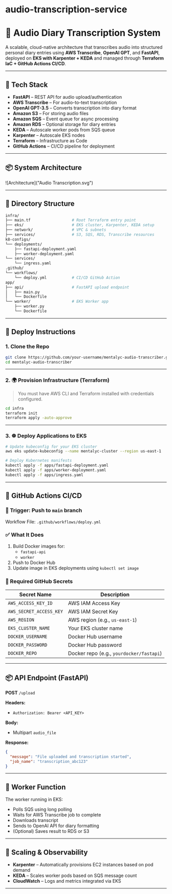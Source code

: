 # audio-transcription-service

# 🧠 Audio Diary Transcription System

A scalable, cloud-native architecture that transcribes audio into structured personal diary entries using **AWS Transcribe**, **OpenAI GPT**, and **FastAPI**, deployed on **EKS with Karpenter + KEDA** and managed through **Terraform IaC + GitHub Actions CI/CD**.

---

## 🔧 Tech Stack

- **FastAPI** – REST API for audio upload/authentication
- **AWS Transcribe** – For audio-to-text transcription
- **OpenAI GPT-3.5** – Converts transcription into diary format
- **Amazon S3** – For storing audio files
- **Amazon SQS** – Event queue for async processing
- **Amazon RDS** – Optional storage for diary entries
- **KEDA** – Autoscale worker pods from SQS queue
- **Karpenter** – Autoscale EKS nodes
- **Terraform** – Infrastructure as Code
- **GitHub Actions** – CI/CD pipeline for deployment

---

## 📦 System Architecture

![Architecture]("Audio Transcription.svg")

---

## 📁 Directory Structure

```bash
infra/
├── main.tf                  # Root Terraform entry point
├── eks/                     # EKS cluster, Karpenter, KEDA setup
├── network/                 # VPC & subnets
├── services/                # S3, SQS, RDS, Transcribe resources
k8-configs/
└── deployments/
    ├── fastapi-deployment.yaml
    ├── worker-deployment.yaml
└── services/
    └── ingress.yaml
.github/
└── workflows/
    └── deploy.yml           # CI/CD GitHub Action
app/
├── api/                     # FastAPI upload endpoint
│   ├── main.py
│   └── Dockerfile
└── worker/                  # EKS Worker app
    ├── worker.py
    └── Dockerfile
```
---

## 🚀 Deploy Instructions

### 1. Clone the Repo

```bash
git clone https://github.com/your-username/mentalyc-audio-transcriber.git
cd mentalyc-audio-transcriber
```

---

### 2. 🌍 Provision Infrastructure (Terraform)

> You must have AWS CLI and Terraform installed with credentials configured.

```bash
cd infra
terraform init
terraform apply -auto-approve
```

---

### 3. ☸️ Deploy Applications to EKS

```bash
# Update kubeconfig for your EKS cluster
aws eks update-kubeconfig --name mentalyc-cluster --region us-east-1

# Deploy Kubernetes manifests
kubectl apply -f apps/fastapi-deployment.yaml
kubectl apply -f apps/worker-deployment.yaml
kubectl apply -f apps/ingress.yaml
```

---

## 🤖 GitHub Actions CI/CD

### 🎯 Trigger: Push to `main` branch

Workflow File: `.github/workflows/deploy.yml`

### ✅ What It Does

1. Build Docker images for:
   - `fastapi-api`
   - `worker`
2. Push to Docker Hub
3. Update image in EKS deployments using `kubectl set image`

### 🔐 Required GitHub Secrets

| Secret Name              | Description                                 |
|--------------------------|---------------------------------------------|
| `AWS_ACCESS_KEY_ID`      | AWS IAM Access Key                          |
| `AWS_SECRET_ACCESS_KEY`  | AWS IAM Secret Key                          |
| `AWS_REGION`             | AWS region (e.g., `us-east-1`)              |
| `EKS_CLUSTER_NAME`       | Your EKS cluster name                       |
| `DOCKER_USERNAME`        | Docker Hub username                         |
| `DOCKER_PASSWORD`        | Docker Hub password                         |
| `DOCKER_REPO`            | Docker repo (e.g., `yourdocker/fastapi`)   |

---

## 📦 API Endpoint (FastAPI)

**POST** `/upload`

**Headers:**
- `Authorization: Bearer <API_KEY>`

**Body:**
- Multipart `audio_file`

**Response:**
```json
{
  "message": "File uploaded and transcription started",
  "job_name": "transcription_abc123"
}
```

---

## 🧠 Worker Function

The worker running in EKS:
- Polls SQS using long polling
- Waits for AWS Transcribe job to complete
- Downloads transcript
- Sends to OpenAI API for diary formatting
- (Optional) Saves result to RDS or S3

---

## 📌 Scaling & Observability

- **Karpenter** – Automatically provisions EC2 instances based on pod demand
- **KEDA** – Scales worker pods based on SQS message count
- **CloudWatch** – Logs and metrics integrated via EKS

---
